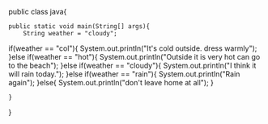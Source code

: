 
public class java{

    public static void main(String[] args){
        String weather = "cloudy";

  if(weather == "col"){
      System.out.println("It's cold outside. dress warmly");
  }else if(weather == "hot"){
      System.out.println("Outside it is very hot can go to the beach");
  }else if(weather == "cloudy"){
      System.out.println("I think it will rain today.");
  }else if(weather == "rain"){
      System.out.println("Rain again");
  }else{
      System.out.println("don't leave home at all");
  }


    }
}

